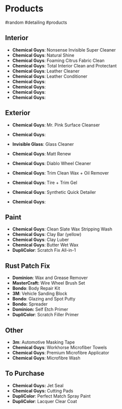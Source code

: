 # Products
#random #detailing #products

## Interior
- **Chemical Guys**: Nonsense Invisible Super Cleaner
- **Chemical Guys**: Natural Shine
- **Chemical Guys**: Foaming Citrus Fabric Clean
- **Chemical Guys**: Total Interior Clean and Protectant
- **Chemical Guys**: Leather Cleaner
- **Chemical Guys**: Leather Conditioner
- **Chemical Guys**: 
- **Chemical Guys**: 
- **Chemical Guys**: 
- **Chemical Guys**: 

## Exterior
- **Chemical Guys**: Mr. Pink Surface Cleanser
- **Chemical Guys**: 
- **Invisible Glass**: Glass Cleaner
- **Chemical Guys**: Matt Renew
- **Chemical Guys**: Diablo Wheel Cleaner
- **Chemical Guys**: Trim Clean Wax + Oil Remover
- **Chemical Guys**: Tire + Trim Gel

- **Chemical Guys**: Synthetic Quick Detailer
- **Chemical Guys**: 

## Paint
- **Chemical Guys**: Clean Slate Wax Stripping Wash
- **Chemical Guys**: Clay Bar (yellow)
- **Chemical Guys**: Clay Luber
- **Chemical Guys**: Butter Wet Wax
- **DupliColor**: Scratch Fix All-in-1

## Rust Patch Fix
- **Dominion**: Wax and Grease Remover
- **MasterCraft:** Wire Wheel Brush Set
- **Bondo**: Body Repair Kit
- **3M**: Vehicle Sanding Block
- **Bondo**: Glazing and Spot Putty
- **Bondo:** Spreader
- **Dominion:** Self Etch Primer
- **DupliColor**: Scratch Filler Primer

## Other
- **3m**: Automotive Masking Tape
- **Chemical Guys**: Workhorse Microfiber Towels
- **Chemical Guys**: Premium Microfibre Applicator
- **Chemical Guys**: Microfibre Wash

## To Purchase
- **Chemical Guys:** Jet Seal
- **Chemical Guys:** Cutting Pads
- **DupliColor**: Perfect Match Spray Paint
- **DupliColor**: Lacquer Clear Coat